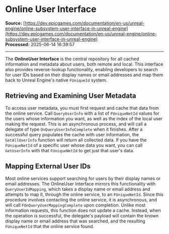 # Online User Interface

**Source:** [https://dev.epicgames.com/documentation/en-us/unreal-engine/online-subsystem-user-interface-in-unreal-engine](https://dev.epicgames.com/documentation/en-us/unreal-engine/online-subsystem-user-interface-in-unreal-engine)  
**Processed:** 2025-06-14 16:39:57

---

The **OnlineUser Interface** is the central repository for all cached information and metadata about users, both remote and local. This interface also provides reverse-lookup functionality, enabling developers to search for user IDs based on their display names or email addresses and map them back to Unreal Engine's native `FUniqueId` system.

## Retrieving and Examining User Metadata

To access user metadata, you must first request and cache that data from the online service. Call `QueryUserInfo` with a list of `FUniqueNetId` values for the users whose information you want, as well as the index of the local user making the request. This is an asynchronous process, and will call a delegate of type `OnQueryUserInfoComplete` when it finishes. After a successful query populates the cache with user information, the `GetAllUserInfo` function will return all collected data. If you have the `FUniqueNetId` of a specific user whose data you want, you can call `GetUserInfo` with that `FUniqueNetId` to get just that user's data.

## Mapping External User IDs

Most online services support searching for users by their display names or email addresses. The OnlineUser Interface mirrors this functionality with `QueryUserIdMapping`, which takes a display name or email address and attempts to map it, through the online service, to an `FUniqueNetId`. Since this procedure involves contacting the online service, it is asynchronous, and will call `FOnQueryUserMappingComplete` upon completion. Unlike most information requests, this function does not update a cache. Instead, when the operation is successful, the delegate's payload will contain the known display name or email address that was searched, and the resulting `FUniqueNetId` that the online service found.